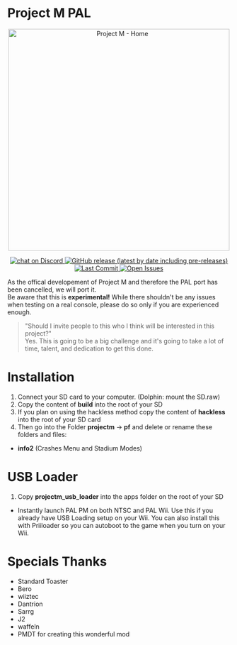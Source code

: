 # Project M PAL
<p align="center">
  <a href="https://pmunofficial.com/en/">
    <img
      alt="Project M - Home"
      src="https://cdn.discordapp.com/attachments/354710650536329216/407576479967215617/PM_Logo_with_proper_white_background.png"
      width="500"
    />
  </a>
</p>
<p align="center">
  <a href="https://discord.gg/fSKMnzN">
    <img
      alt="chat on Discord"
      src="https://img.shields.io/discord/446038464979271721?style=for-the-badge&label=Discord&logo=discord"
    />
  </a>
  <a href="https://github.com/Kirbeast/Project-M-PAL/releases/latest">
    <img
      alt="GitHub release (latest by date including pre-releases)"
      src="https://img.shields.io/github/v/release/Kirbeast/Project-M-PAL?include_prereleases&style=for-the-badge"
    />
  </a>
  <a href="https://github.com/Kirbeast/Project-M-PAL/commits/master">
    <img
      alt="Last Commit"
      src="https://img.shields.io/github/last-commit/Kirbeast/Project-M-PAL?color=%239cf&style=for-the-badge"
    />
      </a>
    <a href="https://github.com/Kirbeast/Project-M-PAL/issues">
    <img
      alt="Open Issues"
      src="https://img.shields.io/github/issues-raw/Kirbeast/Project-M-PAL?style=for-the-badge"
    />
  </a>
</p>


As the offical developement of Project M and therefore the PAL port has been cancelled, we will port it.  
Be aware that this is **experimental!** While there shouldn't be any issues when testing on a real console, please do so only if you are experienced enough.

> "Should I invite people to this who I think will be interested in this project?"<br/>
Yes. This is going to be a big challenge and it's going to take a lot of time, talent, and dedication to get this done.

# Installation
1. Connect your SD card to your computer. (Dolphin: mount the SD.raw)
2. Copy the content of **build** into the root of your SD
3. If you plan on using the hackless method copy the content of **hackless** into the root of your SD card
4. Then go into the Folder **projectm** -> **pf** and delete or rename these folders and files:

- **info2** (Crashes Menu and Stadium Modes)

# USB Loader
1. Copy **projectm_usb_loader** into the apps folder on the root of your SD
- Instantly launch PAL PM on both NTSC and PAL Wii.
Use this if you already have USB Loading setup on your Wii.
You can also install this with Priiloader so you can autoboot to the game when you turn on your Wii.

# Specials Thanks
- Standard Toaster
- Bero
- wiiztec
- Dantrion
- Sarrg
- J2
- waffeln
- PMDT for creating this wonderful mod
